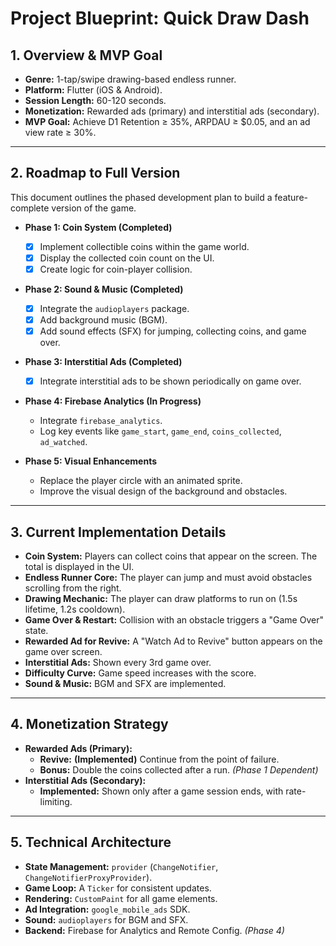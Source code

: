 # Project Blueprint: Quick Draw Dash

## 1. Overview & MVP Goal

-   **Genre:** 1-tap/swipe drawing-based endless runner.
-   **Platform:** Flutter (iOS & Android).
-   **Session Length:** 60-120 seconds.
-   **Monetization:** Rewarded ads (primary) and interstitial ads (secondary).
-   **MVP Goal:** Achieve D1 Retention ≥ 35%, ARPDAU ≥ $0.05, and an ad view rate ≥ 30%.

---

## 2. Roadmap to Full Version

This document outlines the phased development plan to build a feature-complete version of the game.

-   **Phase 1: Coin System (Completed)**
    -   [x] Implement collectible coins within the game world.
    -   [x] Display the collected coin count on the UI.
    -   [x] Create logic for coin-player collision.

-   **Phase 2: Sound & Music (Completed)**
    -   [x] Integrate the `audioplayers` package.
    -   [x] Add background music (BGM).
    -   [x] Add sound effects (SFX) for jumping, collecting coins, and game over.

-   **Phase 3: Interstitial Ads (Completed)**
    -   [x] Integrate interstitial ads to be shown periodically on game over.

-   **Phase 4: Firebase Analytics (In Progress)**
    -   Integrate `firebase_analytics`.
    -   Log key events like `game_start`, `game_end`, `coins_collected`, `ad_watched`.

-   **Phase 5: Visual Enhancements**
    -   Replace the player circle with an animated sprite.
    -   Improve the visual design of the background and obstacles.

---

## 3. Current Implementation Details

-   **Coin System:** Players can collect coins that appear on the screen. The total is displayed in the UI.
-   **Endless Runner Core:** The player can jump and must avoid obstacles scrolling from the right.
-   **Drawing Mechanic:** The player can draw platforms to run on (1.5s lifetime, 1.2s cooldown).
-   **Game Over & Restart:** Collision with an obstacle triggers a "Game Over" state.
-   **Rewarded Ad for Revive:** A "Watch Ad to Revive" button appears on the game over screen.
-   **Interstitial Ads:** Shown every 3rd game over.
-   **Difficulty Curve:** Game speed increases with the score.
-   **Sound & Music:** BGM and SFX are implemented.

---

## 4. Monetization Strategy

-   **Rewarded Ads (Primary):**
    -   **Revive:** **(Implemented)** Continue from the point of failure.
    -   **Bonus:** Double the coins collected after a run. *(Phase 1 Dependent)*
-   **Interstitial Ads (Secondary):**
    -   **Implemented:** Shown only after a game session ends, with rate-limiting.

---

## 5. Technical Architecture

-   **State Management:** `provider` (`ChangeNotifier`, `ChangeNotifierProxyProvider`).
-   **Game Loop:** A `Ticker` for consistent updates.
-   **Rendering:** `CustomPaint` for all game elements.
-   **Ad Integration:** `google_mobile_ads` SDK.
-   **Sound:** `audioplayers` for BGM and SFX.
-   **Backend:** Firebase for Analytics and Remote Config. *(Phase 4)*

